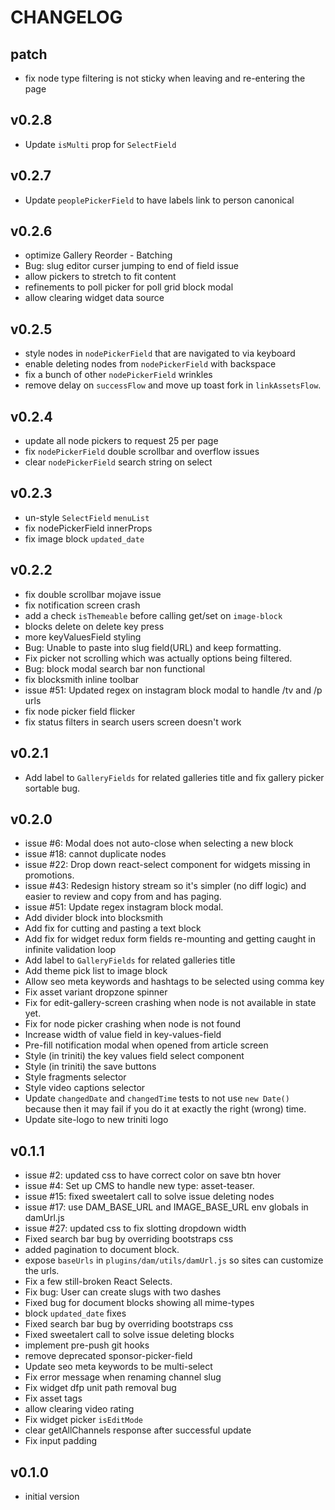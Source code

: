 # CHANGELOG


## patch
* fix node type filtering is not sticky when leaving and re-entering the page


## v0.2.8
* Update `isMulti` prop for `SelectField`


## v0.2.7
* Update `peoplePickerField` to have labels link to person canonical


## v0.2.6
* optimize Gallery Reorder - Batching
* Bug: slug editor curser jumping to end of field issue
* allow pickers to stretch to fit content
* refinements to poll picker for poll grid block modal
* allow clearing widget data source


## v0.2.5
* style nodes in `nodePickerField` that are navigated to via keyboard
* enable deleting nodes from `nodePickerField` with backspace
* fix a bunch of other `nodePickerField` wrinkles
* remove delay on `successFlow` and move up toast fork in `linkAssetsFlow`.


## v0.2.4
* update all node pickers to request 25 per page
* fix `nodePickerField` double scrollbar and overflow issues
* clear `nodePickerField` search string on select


## v0.2.3
* un-style `SelectField` `menuList`
* fix nodePickerField innerProps
* fix image block `updated_date`


## v0.2.2
* fix double scrollbar mojave issue
* fix notification screen crash
* add a check `isThemeable` before calling get/set on `image-block`
* blocks delete on delete key press
* more keyValuesField styling
* Bug: Unable to paste into slug field(URL) and keep formatting.
* Fix picker not scrolling which was actually options being filtered.
* Bug: block modal search bar non functional
* fix blocksmith inline toolbar
* issue #51: Updated regex on instagram block modal to handle /tv and /p urls
* fix node picker field flicker
* fix status filters in search users screen doesn't work


## v0.2.1
* Add label to `GalleryFields` for related galleries title and fix gallery picker sortable bug.


## v0.2.0
* issue #6: Modal does not auto-close when selecting a new block
* issue #18: cannot duplicate nodes
* issue #22: Drop down react-select component for widgets missing in promotions.
* issue #43: Redesign history stream so it's simpler (no diff logic) and easier to review and copy from and has paging.
* issue #51: Update regex instagram block modal.
* Add divider block into blocksmith
* Add fix for cutting and pasting a text block
* Add fix for widget redux form fields re-mounting and getting caught in infinite validation loop
* Add label to `GalleryFields` for related galleries title
* Add theme pick list to image block
* Allow seo meta keywords and hashtags to be selected using comma key
* Fix asset variant dropzone spinner
* Fix for edit-gallery-screen crashing when node is not available in state yet.
* Fix for node picker crashing when node is not found
* Increase width of value field in key-values-field
* Pre-fill notification modal when opened from article screen
* Style (in triniti) the key values field select component
* Style (in triniti) the save buttons
* Style fragments selector
* Style video captions selector
* Update `changedDate` and `changedTime` tests to not use `new Date()` because then it may fail if you do it at exactly the right (wrong) time.
* Update site-logo to new triniti logo


## v0.1.1
* issue #2: updated css to have correct color on save btn hover
* issue #4: Set up CMS to handle new type: asset-teaser.
* issue #15: fixed sweetalert call to solve issue deleting nodes
* issue #17: use DAM_BASE_URL and IMAGE_BASE_URL env globals in damUrl.js
* issue #27: updated css to fix slotting dropdown width
* Fixed search bar bug by overriding bootstraps css
* added pagination to document block.
* expose `baseUrls` in `plugins/dam/utils/damUrl.js` so sites can customize the urls.
* Fix a few still-broken React Selects.
* Fix bug: User can create slugs with two dashes
* Fixed bug for document blocks showing all mime-types
* block `updated_date` fixes
* Fixed search bar bug by overriding bootstraps css
* Fixed sweetalert call to solve issue deleting blocks
* implement pre-push git hooks
* remove deprecated sponsor-picker-field
* Update seo meta keywords to be multi-select
* Fix error message when renaming channel slug
* Fix widget dfp unit path removal bug
* Fix asset tags
* allow clearing video rating
* Fix widget picker `isEditMode`
* clear getAllChannels response after successful update
* Fix input padding


## v0.1.0
* initial version

